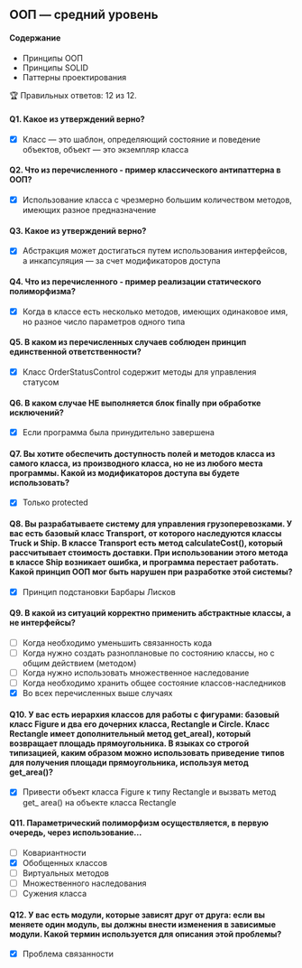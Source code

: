 ## ООП — средний уровень

#### Содержание
* Принципы ООП
* Принципы SOLID
* Паттерны проектирования

🏆 Правильных ответов: 12 из 12.

#### Q1. Какое из утверждений верно?

- [x] Класс — это шаблон, определяющий состояние и поведение объектов, объект — это экземпляр класса

#### Q2. Что из перечисленного - пример классического антипаттерна в ООП?

- [x] Использование класса с чрезмерно большим количеством методов, имеющих разное предназначение

#### Q3. Какое из утверждений верно?

- [x] Абстракция может достигаться путем использования интерфейсов, а инкапсуляция — за счет модификаторов доступа

#### Q4. Что из перечисленного - пример реализации статического полиморфизма?

- [x] Когда в классе есть несколько методов, имеющих одинаковое имя, но разное число параметров одного типа

#### Q5. В каком из перечисленных случаев соблюден принцип единственной ответственности?

- [x] Класс OrderStatusControl содержит методы для управления статусом

#### Q6. В каком случае НЕ выполняется блок finally при обработке исключений?

- [x] Если программа была принудительно завершена

#### Q7. Вы хотите обеспечить доступность полей и методов класса из самого класса, из производного класса, но не из любого места программы. Какой из модификаторов доступа вы будете использовать?

- [x] Только protected

#### Q8. Вы разрабатываете систему для управления грузоперевозками. У вас есть базовый класс Transport, от которого наследуются классы Truck и Ship. В классе Transport есть метод calculateCost(), который рассчитывает стоимость доставки. При использовании этого метода в классе Ship возникает ошибка, и программа перестает работать. Какой принцип ООП мог быть нарушен при разработке этой системы?

- [x] Принцип подстановки Барбары Лисков

#### Q9. В какой из ситуаций корректно применить абстрактные классы, а не интерфейсы?

- [ ] Когда необходимо уменьшить связанность кода
- [ ] Когда нужно создать разноплановые по состоянию классы, но с общим действием (методом)
- [ ] Когда нужно использовать множественное наследование
- [ ] Когда необходимо хранить общее состояние классов-наследников
- [x] Во всех перечисленных выше случаях

#### Q10. У вас есть иерархия классов для работы с фигурами: базовый класс Figure и два его дочерних класса, Rectangle и Circle. Класс Rectangle имеет дополнительный метод get_areal), который возвращает площадь прямоугольника. В языках со строгой типизацией, каким образом можно использовать приведение типов для получения площади прямоугольника, используя метод get_area()?

- [x] Привести объект класса Figure к типу Rectangle и вызвать метод get_ area() на объекте класса Rectangle

#### Q11. Параметрический полиморфизм осуществляется, в первую очередь, через использование...

- [ ] Ковариантности
- [x] Обобщенных классов
- [ ] Виртуальных методов
- [ ] Множественного наследования
- [ ] Сужения класса

#### Q12. У вас есть модули, которые зависят друг от друга: если вы меняете один модуль, вы должны внести изменения в зависимые модули. Какой термин используется для описания этой проблемы?

- [x] Проблема связанности
